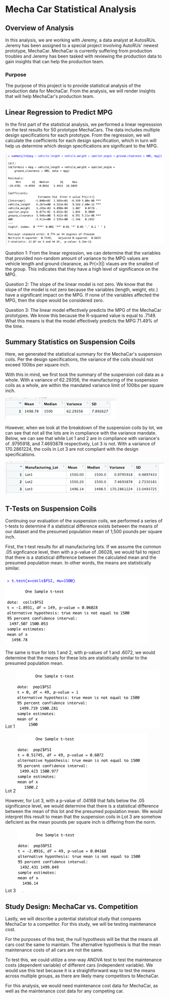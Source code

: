 # Mecha Car Statistical Analysis

## Overview of Analysis

In this analysis, we are working with Jeremy, a data analyst at AutosRUs. Jeremy has been assigned to a special project involving AutoRUs' newest
prototype, MechaCar. MechaCar is currently suffering from production troubles and Jeremy has been tasked with reviewing the production data
to gain insights that can help the production team. 

### Purpose

The purpose of this project is to provide statistical analysis of the production data for MechaCar. From the analysis, we will render insights that
will help MechaCar's production team. 

## Linear Regression to Predict MPG

In the first part of the statistical analysis, we performed a linear regresssion on the test results for 50 prototype MechaCars. The data includes
multiple design specifications for each prototype. From the regression, we will calculate the coefficients for each design specification, which
in turn will help us determine which design specifications are significant to the MPG. 

![This is an image](https://github.com/jstawarz/MechaCar_Statistical_Analysis/blob/main/resources/dev1_linear_reg.png)

Question 1: From the linear regression, we can determine that the variables that provided non-random amount of variance to the MPG values are 
vehicle length and ground clearance, as Pr(>|t|) vlaues are the smallest of the group. This indicates that they have a high level of significance
on the MPG.

Question 2: The slope of the linear model is not zero. We know that the slope of the model is not zero because the variables (length, weight, etc.)
have a significant impact on the MPG. If none of the variables affected the MPG, then the slope would be considered zero.

Question 3: The linear model effectively predicts the MPG of the MechaCar prototypes. We know this because the R-squared value is equal to .7149.
What this means is that the model effectively predicts the MPG 71.49% of the time. 


## Summary Statistics on Suspension Coils

Here, we generated the statistical summary for the MechaCar's suspension coils. Per the design specifications, the variance of the coils should not
exceed 100lbs per square inch. 

With this in mind, we first took the summary of the suspension coil data as a whole. With a variance of 62.29356, the manufacturing of the suspension 
coils as a whole, are within the mandated variance limit of 100lbs per square inch. 

![This is an image](https://github.com/jstawarz/MechaCar_Statistical_Analysis/blob/main/resources/dev2_summary.png)

However, when we look at the breakdown of the suspension coils by lot, we can see that not all the lots are in compliance with the variance mandate.
Below, we can see that while Lot 1 and 2 are in compliance with variance's of .9795918, and 7.4693878 respectively, Lot 3 is not. With a variance of
170.2861224, the coils in Lot 3 are not compliant with the design specifications.

![This is an image](https://github.com/jstawarz/MechaCar_Statistical_Analysis/blob/main/resources/dev2_lot_summary.png)

## T-Tests on Suspension Coils

Continuing our evaluation of the suspension coils, we performed a series of t-tests to determine if a statistical difference exists between the
means of our dataset and the presumed population mean of 1,500 pounds per square inch.

First, the t-test results for all manufacturing lots. If we assume the common .05 signficance level, then with a p-value of .06028, we would 
fail to reject that there is a statistical difference between the calculated mean and the presumed population mean. In other words, the means are
statistically similar.

![This is an image](https://github.com/jstawarz/MechaCar_Statistical_Analysis/blob/main/resources/all_lots.png)

The same is true for lots 1 and 2, with p-values of 1 and .6072, we would determine that the means for these lots are statistically similar to the
presumed population mean. 

Lot 1
![This is an image](https://github.com/jstawarz/MechaCar_Statistical_Analysis/blob/main/resources/lot1.png)

Lot 2
![This is an image](https://github.com/jstawarz/MechaCar_Statistical_Analysis/blob/main/resources/lot2.png)

However, for Lot 3, with a p-value of .04168 that falls below the .05 significance level, we would determine that there is a statistical difference
between the mean of this lot and the presumed population mean. We would interpret this result to mean that the suspension coils in Lot 3 are somehow
deficient as the mean pounds per square inch is differing from the norm. 

Lot 3
![This is an image](https://github.com/jstawarz/MechaCar_Statistical_Analysis/blob/main/resources/lot3.png)


## Study Design: MechaCar vs. Competition

Lastly, we will describe a potential statistical study that compares MechaCar to a competitor. For this study, we will be testing maintenance cost. 

For the purposes of this test, the null hypothesis will be that the means all cars cost the same to maintain. The alternative hypothesis is that the 
mean maintenance costs of all cars are not the same. 

To test this, we could utilize a one-way ANOVA test to test the maintenance costs (dependent variable) of different cars (independent variable). We
would use this test because it is a straightforward way to test the means across multiple groups, as there are likely many competitors to MechaCar.

For this analysis, we would need maintenance cost data for MechaCar, as well as the maintenance cost data for any competing car.


